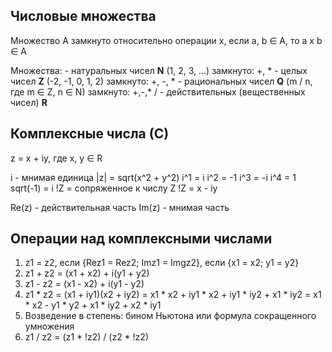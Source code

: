 ## Числовые множества

Множество A замкнуто относительно операции x, если a, b ∈ A, то a x b ∈ A

Множества:
	- натуральных чисел **N** (1, 2, 3, ...) замкнуто: +, *
	- целых чисел **Z** (-2, -1, 0, 1, 2) замкнуто: +, -, *
	- рациональных чисел **Q** (m / n, где m ∈ Z, n ∈ N) замкнуто: +,-,* /
	- действительных (вещественных чисел) **R**

## Комплексные числа (С)

z = x + iy, где x, y ∈ R

i - мнимая единица
|z| = sqrt(x^2 + y^2)
i^1 = i
i^2 = -1
i^3 = -i
i^4 = 1
sqrt(-1) = i
!Z = сопряженное к числу Z
!Z = x - iy

Re(z) - действительная часть
Im(z) - мнимая часть

## Операции над комплексными числами

1) z1 = z2, если {Rez1 = Rez2; Imz1 = Imgz2}, если {x1 = x2; y1 = y2}
2) z1 + z2 = (x1 + x2) + i(y1 + y2)
3) z1 - z2 = (x1 - x2) + i(y1 - y2)
4) z1 * z2 = (x1 + iy1)(x2 + iy2) = x1 * x2 + iy1 * x2 + iy1 * iy2 + x1 * iy2 = x1 * x2 - y1 * y2 + x1 * iy2 + x2 * iy1
5) Возведение в степень: бином Ньютона или формула сокращенного умножения
6) z1 / z2 = (z1 * !z2) / (z2 * !z2)